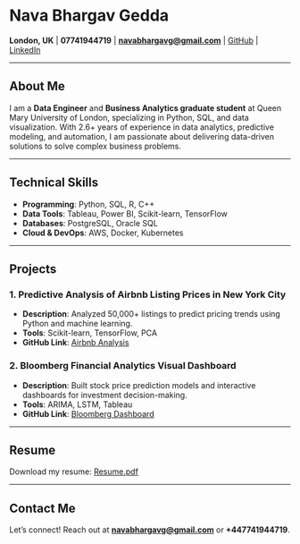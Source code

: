 # Nava Bhargav Gedda  
**London, UK** | **07741944719** | **navabhargavg@gmail.com** | [GitHub](https://github.com/Navabhargav) | [LinkedIn](https://www.linkedin.com/in/nava-bhargav/)  

---

## **About Me**  
I am a **Data Engineer** and **Business Analytics graduate student** at Queen Mary University of London, specializing in Python, SQL, and data visualization. With 2.6+ years of experience in data analytics, predictive modeling, and automation, I am passionate about delivering data-driven solutions to solve complex business problems.  

---

## **Technical Skills**  
- **Programming**: Python, SQL, R, C++  
- **Data Tools**: Tableau, Power BI, Scikit-learn, TensorFlow  
- **Databases**: PostgreSQL, Oracle SQL  
- **Cloud & DevOps**: AWS, Docker, Kubernetes  

---

## **Projects**  

### 1. Predictive Analysis of Airbnb Listing Prices in New York City  
- **Description**: Analyzed 50,000+ listings to predict pricing trends using Python and machine learning.  
- **Tools**: Scikit-learn, TensorFlow, PCA  
- **GitHub Link**: [Airbnb Analysis](https://github.com/Navabhargav/Airbnb-price-prediction)  

### 2. Bloomberg Financial Analytics Visual Dashboard  
- **Description**: Built stock price prediction models and interactive dashboards for investment decision-making.  
- **Tools**: ARIMA, LSTM, Tableau  
- **GitHub Link**: [Bloomberg Dashboard](https://github.com/Navabhargav/Bloomberg)  

---

## **Resume**  
Download my resume: [Resume.pdf](https://github.com/Navabhargav/navabhargav-portfolio/blob/main/Nava_Bhargav_Gedda_Resume.docx)  

---

## **Contact Me**  
Let’s connect! Reach out at **navabhargavg@gmail.com** or **+447741944719**.  
